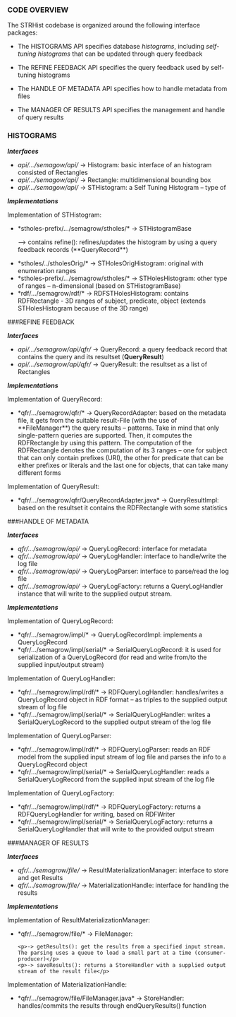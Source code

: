 ### CODE OVERVIEW

The STRHist codebase is organized around the following interface packages:

* The HISTOGRAMS API specifies database *histograms*, including
  *self-tuning histograms* that can be updated through query feedback

* The REFINE FEEDBACK API specifies the query feedback used by self-tuning
  histograms

* The HANDLE OF METADATA API specifies how to handle metadata from files

* The MANAGER OF RESULTS API specifies the management and handle of query results 


### HISTOGRAMS

***Interfaces***

* *api/.../semagow/api/* → Histogram: basic interface of an histogram consisted of Rectangles
* *api/.../semagow/api/*  → Rectangle: multidimensional bounding box
* *api/.../semagow/api/* → STHistogram: a Self Tuning Histogram – type of <Histogram>


***Implementations***

<p>Implementation of STHistogram: </p>
<ul>
<li> *stholes-prefix/.../semagrow/stholes/* → STHistogramBase
	<p>--> contains refine(): refines/updates the histogram by using a query feedback records (**QueryRecord**)</p> </li>

<li> *stholes/../stholesOrig/* → STHolesOrigHistogram: original with enumeration ranges</li>
<li> *stholes-prefix/.../semagrow/stholes/* → STHolesHistogram: other type of ranges – n-dimensional (based on STHistogramBase)</li>
<li> *rdf/.../semagrow/rdf/* → RDFSTHolesHistogram: contains RDFRectangle - 3D ranges of subject, predicate, object (extends STHolesHistogram because of the 3D range)</li>
</ul>

###REFINE FEEDBACK

***Interfaces***

* *api/.../semagrow/api/qfr/*  → QueryRecord: a query feedback record that contains the query and its resultset (**QueryResult**)
* *api/.../semagrow/api/qfr/* → QueryResult: the resultset as a list of Rectangles

***Implementations***

<p> Implementation of QueryRecord:</p>
<ul>
<li> *qfr/.../semagrow/qfr/* → QueryRecordAdapter: based on the metadata file, it gets from the suitable result-File (with the use of **FileManager**) the query results – patterns. Take in mind that only single-pattern queries are supported. Then, it computes the RDFRectangle by using this pattern. The computation of the RDFRectangle denotes the computation of its 3 ranges – one for subject that can only contain prefixes (URI), the other for predicate that can be either prefixes or literals and the last one for objects, that can take many different forms</li>
</ul>

<p>Implementation of  QueryResult:</p>
<ul>
<li> *qfr/.../semagrow/qfr/QueryRecordAdapter.java* → QueryResultImpl: based on the resultset it contains the RDFRectangle with some statistics</li>
</ul>


###HANDLE OF METADATA

***Interfaces***

* *qfr/.../semagrow/api/* → QueryLogRecord: interface for metadata
* *qfr/.../semagrow/api/* → QueryLogHandler: interface to handle/write the log file
* *qfr/.../semagrow/api/* → QueryLogParser: interface to parse/read the log file
* *qfr/.../semagrow/api/* → QueryLogFactory: returns a  QueryLogHandler instance that will write to the supplied output stream.


***Implementations***

<p> Implementation of QueryLogRecord:</p>
<ul>
<li> *qfr/.../semagrow/impl/* → QueryLogRecordImpl: implements a QueryLogRecord</li>
<li> *qfr/.../semagrow/impl/serial/* → SerialQueryLogRecord: it is used for serialization of a QueryLogRecord (for read and write from/to the supplied input/output stream)</li>
</ul>

<p> Implementation of QueryLogHandler:</p>
<ul>
<li> *qfr/.../semagrow/impl/rdf/* → RDFQueryLogHandler: handles/writes a QueryLogRecord object in RDF format – as triples to the supplied output stream of log file</li>
<li> *qfr/.../semagrow/impl/serial/* → SerialQueryLogHandler: writes a SerialQueryLogRecord to the supplied output stream of the log file</li>
</ul>

<p> Implementation of QueryLogParser:</p>
<ul>
<li> *qfr/.../semagrow/impl/rdf/* → RDFQueryLogParser: reads an RDF model from the supplied input stream of log file and parses the info to a QueryLogRecord object</li>
<li> *qfr/.../semagrow/impl/serial/* → SerialQueryLogHandler: reads a SerialQueryLogRecord from the supplied input stream of the log file</li>
</ul>

<p> Implementation of QueryLogFactory:</p>
<ul>
<li> *qfr/.../semagrow/impl/rdf/* → RDFQueryLogFactory: returns a RDFQueryLogHandler for writing, based on RDFWriter</li>
<li> *qfr/.../semagrow/impl/serial/* → SerialQueryLogFactory: returns a SerialQueryLogHandler that will write to the provided output stream</li>
</ul>


###MANAGER OF RESULTS

***Interfaces***

* *qfr/.../semagrow/file/* → ResultMaterializationManager: interface to store and get Results
* *qfr/.../semagrow/file/* → MaterializationHandle: interface for handling the results


***Implementations***

<p> Implementation of ResultMaterializationManager:</p>
<ul>
<li> *qfr/.../semagrow/file/* → FileManager: 
		
	<p>-> getResults(): get the results from a specified input stream. The parsing uses a queue to load a small part at a time (consumer-producer)</p>
	<p>-> saveResults(): returns a StoreHandler with a supplied output stream of the result file</p>
</li>
</ul>

<p> Implementation of  MaterializationHandle:</p>
<ul>
<li> *qfr/.../semagrow/file/FileManager.java* → StoreHandler: handles/commits the results through endQueryResults() function</li>
</ul>


